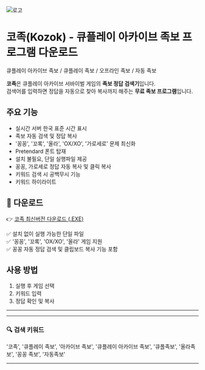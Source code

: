 ![로고](https://github.com/user-attachments/assets/6c1a4587-07e1-4cbd-9e6a-4c2e6d88ec23)

# 코족(Kozok) - 큐플레이 아카이브 족보 프로그램 다운로드
큐플레이 아카이브 족보 / 큐플레이 족보 / 오프라인 족보 / 자동 족보

**코족**은 큐플레이 아카이브 서바이벌 게임의 **족보 정답 검색기**입니다.  
검색어를 입력하면 정답을 자동으로 찾아 복사까지 해주는 **무료 족보 프로그램**입니다.

## 주요 기능
- 실시간 서버 한국 표준 시간 표시
- 족보 자동 검색 및 정답 복사
- '꽁꽁', '꼬록', '올라', 'OX/XO', '가로세로' 문제 최신화
- Pretendard 폰트 탑재
- 설치 불필요, 단일 실행파일 제공
- 꽁꽁, 가로세로 정답 자동 복사 및 클릭 복사
- 키워드 검색 시 공백무시 기능
- 키워드 하이라이트

## 🔽 다운로드

👉 [코족 최신버전 다운로드 (.EXE)](https://github.com/Kozok05/kozok/releases/latest)

✅ 설치 없이 실행 가능한 단일 파일  
✅ '꽁꽁', '꼬록', 'OX/XO', '올라' 게임 지원  
✅ 꽁꽁 자동 정답 검색 및 클립보드 복사 기능 포함

## 사용 방법
1. 실행 후 게임 선택
2. 키워드 입력
3. 정답 확인 및 복사

---

---

### 🔍 검색 키워드
'코족', '큐플레이 족보', '아카이브 족보', '큐플레이 아카이브 족보', '큐플족보', '올라족보', '꽁꽁 족보', '자동족보'

---


